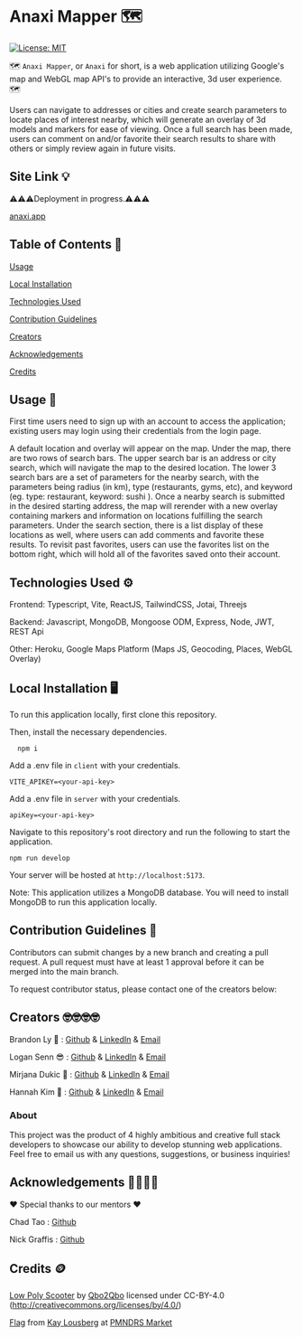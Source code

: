 # Anaxi Mapper 🗺️

  [![License: MIT](https://img.shields.io/badge/License-MIT-yellow.svg)](https://opensource.org/licenses/MIT)

  🗺️ ```Anaxi Mapper```, or ```Anaxi``` for short, is a web application utilizing Google's map and WebGL map API's to provide an interactive, 3d user experience. 🗺️
  
  Users can navigate to addresses or cities and create search parameters to locate places of interest nearby, which will generate an overlay of 3d models and markers for ease of viewing. Once a full search has been made, users can comment on and/or favorite their search results to share with others or simply review again in future visits. 

  ## Site Link 💡

  ⚠️⚠️⚠️Deployment in progress.⚠️⚠️⚠️

  [anaxi.app](https://www.anaxi.app)

  ## Table of Contents 📃

  [Usage](#usage)

  [Local Installation](#local-installation)

  [Technologies Used](#technologies-used)

  [Contribution Guidelines](#contribution-guidelines)

  [Creators](#creators)

  [Acknowledgements](#acknowledgements)

  [Credits](#Credits)

  ## Usage 🤔

  First time users need to sign up with an account to access the application; existing users may login using their credentials from the login page. 
  
  A default location and overlay will appear on the map. Under the map, there are two rows of search bars. The upper search bar is an address or city search, which will navigate the map to the desired location. The lower 3 search bars are a set of parameters for the nearby search, with the parameters being radius (in km), type (restaurants, gyms, etc), and keyword (eg. type: restaurant, keyword: sushi ). Once a nearby search is submitted in the desired starting address, the map will rerender with a new overlay containing markers and information on locations fulfilling the search parameters. Under the search section, there is a list display of these locations as well, where users can add comments and favorite these results. To revisit past favorites, users can use the favorites list on the bottom right, which will hold all of the favorites saved onto their account.

  ## Technologies Used ⚙️

  Frontend: Typescript, Vite, ReactJS, TailwindCSS, Jotai, Threejs

  Backend: Javascript, MongoDB, Mongoose ODM, Express, Node, JWT, REST Api

  Other: Heroku, Google Maps Platform (Maps JS, Geocoding, Places, WebGL Overlay)

  ## Local Installation 🖥️

  To run this application locally, first clone this repository.

  Then, install the necessary dependencies.

      npm i

  Add a .env file in ```client``` with your credentials.

    VITE_APIKEY=<your-api-key>

  Add a .env file in ```server``` with your credentials.

    apiKey=<your-api-key>

  Navigate to this repository's root directory and run the following to start the application.

    npm run develop

  Your server will be hosted at ```http://localhost:5173```.

  Note: This application utilizes a MongoDB database. You will need to install MongoDB to run this application locally.

  ## Contribution Guidelines 🤝

  Contributors can submit changes by a new branch and creating a pull request. A pull request must have at least 1 approval before it can be merged into the main branch.

  To request contributor status, please contact one of the creators below:

  ## Creators 🤓🤓🤓🤓

  Brandon Ly 🫠 : [Github](https://github.com/brandonkylely) & [LinkedIn](https://www.linkedin.com/in/brandon-ly-7300b1205/) & [Email](mailto:brandonkly@ucla.edu)

  Logan Senn 😎 : [Github](https://github.com/lsenn404) & [LinkedIn](https://www.linkedin.com/in/logansenn/) & [Email](mailto:logsenn2@gmail.com)

  Mirjana Dukic 🥹 : [Github](https://github.com/mjdukic) & [LinkedIn](https://www.linkedin.com/in/mirjanadukic/) & [Email](mailto:mirjanadukicc@gmail.com)

  Hannah Kim 🥰 : [Github](https://github.com/hannahsykim) & [LinkedIn](https://www.linkedin.com/in/kimhannah1/) & [Email](mailto:hanhannah839@gmail.com)

  ### About

  This project was the product of 4 highly ambitious and creative full stack developers to showcase our ability to develop stunning web applications. Feel free to email us with any questions, suggestions, or business inquiries!

  ## Acknowledgements 👨‍💻👨‍💻

  ❤️ Special thanks to our mentors ❤️

  Chad Tao : [Github](https://github.com/chadtao206)

  Nick Graffis : [Github](https://github.com/nickgraffis)

  ## Credits 🪙

   [Low Poly Scooter](https://sketchfab.com/3d-models/low-poly-scooter-cf0b53fddb5c469b9d0259104151f72d) by [Qbo2Qbo](https://sketchfab.com/Qbo2Qbo) licensed under CC-BY-4.0 (http://creativecommons.org/licenses/by/4.0/)

  [Flag](https://market.pmnd.rs/) from [Kay Lousberg](https://market.pmnd.rs/creator/kaykit) at [PMNDRS Market](https://market.pmnd.rs/)